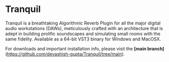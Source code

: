 # Tranquil
Tranquil is a breathtaking Algorithmic Reverb Plugin for all the major digital audio workstations (DAWs), meticulously crafted with an architecture that is adept in building prolific soundscapes and simulating small rooms with the same fidelity. Available as a 64-bit VST3 binary for Windows and MacOSX.

For downloads and important installation info, please visit the **[main branch]**(https://github.com/devashish-gupta/Tranquil/tree/main).
